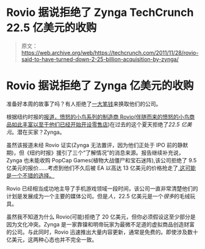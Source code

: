 # Rovio 据说拒绝了 Zynga TechCrunch 22.5 亿美元的收购

> 原文：<https://web.archive.org/web/https://techcrunch.com/2011/11/28/rovio-said-to-have-turned-down-2-25-billion-acquisition-by-zynga/>

# Rovio 据说拒绝了 Zynga 亿美元的收购

准备好本周的故事了吗？有人拒绝了[一大笔钱](https://web.archive.org/web/20230212161337/https://techcrunch.com/2011/10/18/dropbox-said-no-to-nine-digits-acquisition-offer-from-apple-steve-jobs/)来换取他们的公司。

根据纽约时报的[报道，愤怒的小鸟系列的制造商 Rovio(伴随而来的愤怒的小鸟商品如此丰富以至于](https://web.archive.org/web/20230212161337/http://dealbook.nytimes.com/2011/11/27/zyngas-tough-culture-risks-a-talent-drain/)[他们已经开始开设零售店](https://web.archive.org/web/20230212161337/https://techcrunch.com/2011/11/11/rovio-angry-birds-store/))在过去的这个夏天拒绝了*22.5 亿美元*。潜在买家？Zynga。

虽然该报道未经 Rovio 证实(Zynga 无法置评，因为他们正处于 IPO 前的静默期)，但《纽约时报》援引了三个“了解情况”的消息来源。报告继续补充说，Zynga 也未能收购 PopCap Games(植物大战僵尸和宝石迷阵),该公司拒绝了 9.5 亿美元的报价……考虑到他们不久后被 EA 以高达 13 亿美元的价格抢走了[,这可能是一个不错的选择。](https://web.archive.org/web/20230212161337/https://techcrunch.com/2011/07/12/confirmed-ea-buys-popcap-games-for-750-million-plus-earn-out/)

Rovio 已经相当成功地主导了手机游戏领域一段时间，该公司一直非常清楚他们的计划是发展成为一个主要的媒体公司。但是*人*，22.5 亿美元是一个*很多*的毛绒玩具。

虽然我不知道为什么 Rovio(可能)拒绝了 20 亿美元，但你必须假设这至少部分是因为文化冲突。Zynga 是一家靠镍和明帝玩家为最微不足道的虚拟商品创造财富的公司。与此同时，Rovio 迅速推出大量内容更新，通常是免费的。即使涉及数十亿美元，这两种心态也并不完全一致。